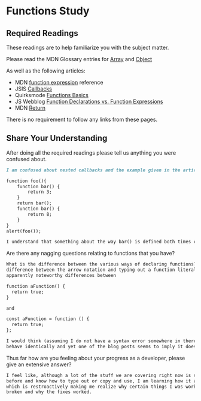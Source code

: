 # Functions Study

## Required Readings

These readings are to help familiarize you with the subject matter.

Please read the MDN Glossary entries for [Array](https://developer.mozilla.org/en-US/docs/Glossary/array) and [Object](https://developer.mozilla.org/en-US/docs/Glossary/Object)

As well as the following articles:

-   MDN [function expression](https://developer.mozilla.org/en-US/docs/Web/JavaScript/Reference/Operators/function) reference
-   JSIS [Callbacks](http://javascriptissexy.com/understand-javascript-callback-functions-and-use-them/)
-   Quirksmode [Functions Basics](http://www.quirksmode.org/js/function.html)
-   JS Webblog [Function Declarations vs. Function Expressions](https://javascriptweblog.wordpress.com/2010/07/06/function-declarations-vs-function-expressions/)
-   MDN [Return](https://developer.mozilla.org/en-US/docs/Web/JavaScript/Reference/Statements/return)

There is no requirement to follow any links from these pages.

## Share Your Understanding

After doing all the required readings please tell us anything you were confused about.

```md
I am confused about nested callbacks and the example given in the article about return:

function foo(){
    function bar() {
        return 3;
    }
    return bar();
    function bar() {
        return 8;
    }
}
alert(foo());

I understand that something about the way bar() is defined both times causes JavaScript to read it before the return but I'm not sure what that thing is.
```

Are there any nagging questions relating to functions that you have?

```md
What is the difference between the various ways of declaring functions? we touched on the
difference between the arrow notation and typing out a function literal but there are
apparently noteworthy differences between

function aFunction() {
  return true;
}

and

const aFunction = function () {
  return true;
};

I would think (assuming I do not have a syntax error somewhere in there) that these should
behave identically and yet one of the blog posts seems to imply it does not.
```

Thus far how are you feeling about your progress as a developer, please give
an extensive answer?

```md
I feel like, although a lot of the stuff we are covering right now is stuff I had used
before and know how to type out or copy and use, I am learning how it actually works,
which is restroactively making me realize why certain things I was working on were actually
broken and why the fixes worked.
```
